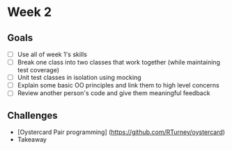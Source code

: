 # Week 2 

## Goals

* [ ] Use all of week 1's skills
* [ ] Break one class into two classes that work together (while maintaining test coverage)
* [ ] Unit test classes in isolation using mocking 
* [ ] Explain some basic OO principles and link them to high level concerns
* [ ] Review another person's code and give them meaningful feedback 

## Challenges

* [Oystercard Pair programming] (https://github.com/RTurney/oystercard)
* Takeaway
